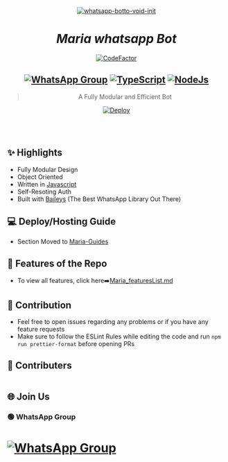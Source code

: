 <div align="center">
<a href="https://ibb.co/RT2z27f"><img src="https://i.ibb.co/v41Z1Dp/IMG-20231114-WA0021.jpg" alt="whatsapp-botto-void-init" border="0"></a>

# *Maria whatsapp Bot*
[![CodeFactor](https://www.codefactor.io/repository/github/synthesized-infinity/whatsapp-botto-void/badge)](https://www.codefactor.io/repository/github/synthesized-infinity/whatsapp-botto-void)
## [![WhatsApp Group](https://img.shields.io/badge/WhatsApp-25D366?style=for-the-badge&logo=whatsapp&logoColor=white)](https://chat.whatsapp.com/Jllsl2OaQNoBjepxzuVsZM) [![TypeScript](https://img.shields.io/badge/TypeScript-007ACC?style=for-the-badge&logo=typescript&logoColor=white)](https://www.typescriptlang.org/) [![NodeJs](https://img.shields.io/badge/Node.js-43853D?style=for-the-badge&logo=node.js&logoColor=white)](https://nodejs.org/en/)

> A Fully Modular and Efficient Bot <br>

[![Deploy](https://www.herokucdn.com/deploy/button.png)](https://heroku.com/deploy)

</div><br/>
<br/>

## ✨ Highlights
- Fully Modular Design
- Object Oriented
- Written in [Javascript](https://www.javascript.org.org/)
- Self-Resoting Auth
- Built with [Baileys](https://github.com/adiwajshing/baileys) (The Best WhatsApp Library Out There) 

## 💻 Deploy/Hosting Guide
- Section Moved to [Maria-Guides](https://github.com/AYUSH-PANDEY023/Maria-Guides)
## 🍥 Features of the Repo
- To view all features, click here➡️[Maria_featuresList.md](https://github.com/AYUSH-PANDEY023/Maria-Md/blob/main/Features.md)


## 💪 Contribution

+ Feel free to open issues regarding any problems or if you have any feature requests
+ Make sure to follow the ESLint Rules while editing the code and run `npm run prettier-format` before opening PRs

## 🤝 Contributers

<a href="https://github.com/AYUSH-PANDEY023/Maria-Md/graphs/contributors">
  <img src="" />
</a>


## 🌐 Join Us
### 🟢 WhatsApp Group
# [![WhatsApp Group](https://img.shields.io/badge/WhatsApp-25D366?style=for-the-badge&logo=whatsapp&logoColor=white)](https://chat.whatsapp.com/Jllsl2OaQNoBjepxzuVsZM)
